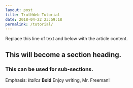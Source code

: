 ```yaml
---
layout: post
title: TruthWeb Tutorial
date: 2018-04-22 23:59:18
permalink: /tutorial/
---
```


Replace this line of text and below with the article content.
## This will become a section heading.
### This can be used for sub-sections.
Emphasis: *Italics* **Bold**
Enjoy writing, Mr. Freeman!

